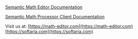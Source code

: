 [Semantic Math Editor Documentation](https://softaria.github.io/semantic-math-editor)

[Semantic Math Processor Client Documentation](https://softaria.github.io/semantic-math-processor-client/)

Visit us at:
[https://math-editor.com](https://math-editor.com) 
[https://softaria.com](https://softaria.com)

